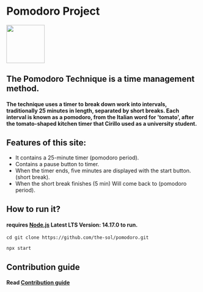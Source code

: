 # Pomodoro Project

<img src="https://user-images.githubusercontent.com/69774407/119630519-b11e2480-be17-11eb-8f89-f1179db1948e.png" width="100" height="100">

## The Pomodoro Technique is a time management method.
#### The technique uses a timer to break down work into intervals, traditionally 25 minutes in length, separated by short breaks. Each interval is known as a pomodoro, from the Italian word for 'tomato', after the tomato-shaped kitchen timer that Cirillo used as a university student.

## Features of this site:
- It contains a 25-minute timer (pomodoro period).
- Contains a pause button to timer.
- When the timer ends, five minutes are displayed with the start button.(short break).
- When the short break finishes (5 min) Will come back to (pomodoro period).


## How to run it?
#### requires [Node.js](https://nodejs.org/en/download/) Latest LTS Version: 14.17.0 to run.
```
cd git clone https://github.com/the-sol/pomodoro.git
```
```
npx start
```

## Contribution guide
#### Read [Contribution guide](https://github.com/abubakrosamah/GapYear/blob/master/Contribution.md)
